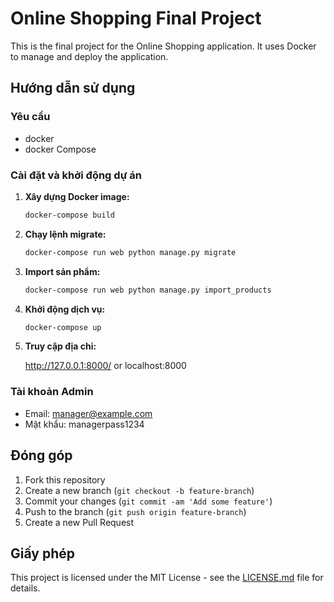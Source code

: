 # Online Shopping Final Project

This is the final project for the Online Shopping application. It uses Docker to manage and deploy the application.

## Hướng dẫn sử dụng

### Yêu cầu
- docker
- docker Compose

### Cài đặt và khởi động dự án

1. **Xây dựng Docker image:**
    ```sh
    docker-compose build
    ```

2. **Chạy lệnh migrate:**
    ```sh
    docker-compose run web python manage.py migrate
    ```

3. **Import sản phẩm:**
    ```sh
    docker-compose run web python manage.py import_products
    ```

4. **Khởi động dịch vụ:**
    ```sh
    docker-compose up
    ```
5. **Truy cập địa chỉ:**

    http://127.0.0.1:8000/  or localhost:8000


### Tài khoản Admin

- Email: manager@example.com
- Mật khẩu: managerpass1234

## Đóng góp

1. Fork this repository
2. Create a new branch (`git checkout -b feature-branch`)
3. Commit your changes (`git commit -am 'Add some feature'`)
4. Push to the branch (`git push origin feature-branch`)
5. Create a new Pull Request

## Giấy phép

This project is licensed under the MIT License - see the [LICENSE.md](LICENSE.md) file for details.
